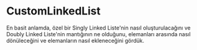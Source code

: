 # CustomLinkedList
En basit anlamda, özel bir Singly Linked Liste'nin nasıl oluşturulacağını ve Doubly Linked Liste'nin mantığının ne olduğunu,
elemanları arasında nasıl dönüleceğini ve elemanların nasıl ekleneceğini gördük.
